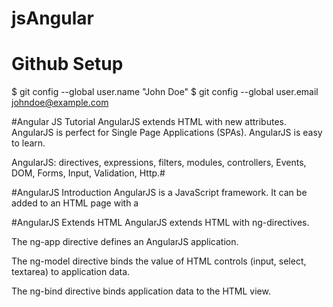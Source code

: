 # jsAngular

# Github Setup

$ git config --global user.name "John Doe"
$ git config --global user.email johndoe@example.com

#Angular JS Tutorial
AngularJS extends HTML with new attributes.
AngularJS is perfect for Single Page Applications (SPAs).
AngularJS is easy to learn.

AngularJS: directives, expressions, filters, modules, controllers, Events, DOM, Forms, Input, Validation, Http.#

#AngularJS Introduction
AngularJS is a JavaScript framework. It can be added to an HTML page with a <script> tag.
AngularJS extends HTML attributes with Directives, and binds data to HTML with Expressions.

#AngularJS is a JavaScript Framework
AngularJS is a JavaScript framework. It is written in JavaScript.
AngularJS is distributed as a JavaScript file, and can be added to a web page script tag.
<script src="https://ajax.googleapis.com/ajax/libs/angularjs/1.4.8/angular.min.js"></script>

#AngularJS Extends HTML
AngularJS extends HTML with ng-directives.

The ng-app directive defines an AngularJS application.

The ng-model directive binds the value of HTML controls (input, select, textarea) to application data.

The ng-bind directive binds application data to the HTML view.